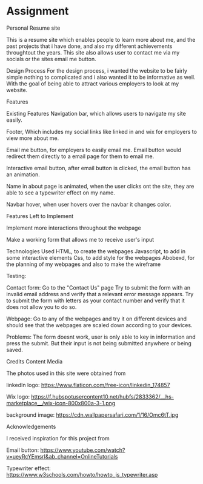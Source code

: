 # Assignment
Personal Resume site

This is a resume site which enables people to learn more about me, and the past projects that i have done, and also my different achievements throughtout the years. This site also allows user to contact me via my socials or the sites email me button.

Design Process
For the design process, i wanted the website to be fairly simple nothing to complicated and i also wanted it to be informative as well. With the goal of being able to attract various employers to look at my website.

Features

Existing Features
Navigation bar, which allows users to navigate my site easily.

Footer, Which includes my social links like linked in and wix for employers to view more about me.

Email me button, for employers to easily email me. Email button would redirect them directly to a email page for them to email me.

Interactive email button, after email button is clicked, the email button has an animation.

Name in about page is animated, when the user clicks ont the site, they are able to see a typewriter effect on my name.

Navbar hover, when user hovers over the navbar it changes color.

Features Left to Implement

Implement more interactions throughout the webpage

Make a working form that allows me to receive user's input

Technologies Used
HTML, to create the webpages
Javascript, to add in some interactive elements 
Css, to add style for the webpages
Abobexd, for the planning of my webpages and also to make the wireframe

Testing:

Contact form:
Go to the "Contact Us" page
Try to submit the form with an invalid email address and verify that a relevant error message appears.
Try to submit the form with letters as your contact number and verify that it does not allow you to do so.

Webpage:
Go to any of the webpages and try it on different devices and should see that the webpages are scaled down according to your devices.

Problems:
The form doesnt work, user is only able to key in information and press the submit. But their input is not being submitted anywhere or being saved.

Credits
Content
Media

The photos used in this site were obtained from 

linkedIn logo: https://www.flaticon.com/free-icon/linkedin_174857

Wix logo: https://f.hubspotusercontent10.net/hubfs/2833362/__hs-marketplace__/wix-icon-800x800a-3-1.png

background image: https://cdn.wallpapersafari.com/1/16/Omc6tT.jpg

Acknowledgements

I received inspiration for this project from 

Email button: https://www.youtube.com/watch?v=ueyRcYEmsrI&ab_channel=OnlineTutorials

Typewriter effect: https://www.w3schools.com/howto/howto_js_typewriter.asp
